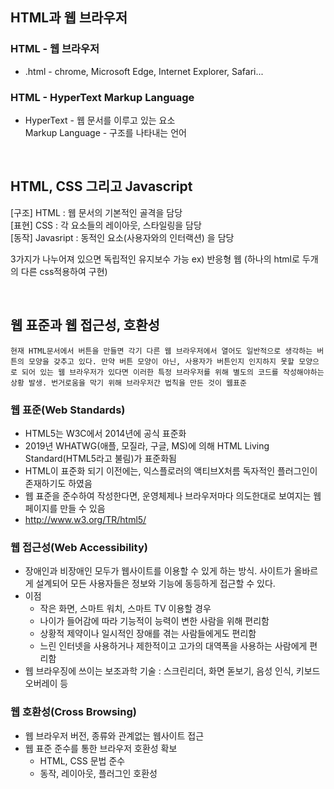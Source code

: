 ## HTML과 웹 브라우저
### HTML - 웹 브라우저
- .html - chrome, Microsoft Edge, Internet Explorer, Safari...

### HTML - HyperText Markup Language
- HyperText - 웹 문서를 이루고 있는 요소 <br /> Markup Language - 구조를 나타내는 언어

<br />

## HTML, CSS 그리고 Javascript
[구조] HTML :  웹 문서의 기본적인 골격을 담당<br />
[표현] CSS :  각 요소들의 레이아웃, 스타일링을 담당<br />
[동작] Javasript :  동적인 요소(사용자와의 인터랙션) 을 담당

 3가지가 나누어져 있으면 독립적인 유지보수 가능 ex) 반응형 웹 (하나의 html로 두개의 다른 css적용하여 구현)

<br />

## 웹 표준과 웹 접근성, 호환성
    현재 HTML문서에서 버튼을 만들면 각기 다른 웹 브라우저에서 열어도 일반적으로 생각하는 버튼의 모양을 갖추고 있다. 만약 버튼 모양이 아닌, 사용자가 버튼인지 인지하지 못할 모양으로 되어 있는 웹 브라우저가 있다면 이러한 특정 브라우저를 위해 별도의 코드를 작성해야하는 상황 발생. 번거로움을 막기 위해 브라우저간 법칙을 만든 것이 웹표준

### 웹 표준(Web Standards)
-  HTML5는 W3C에서 2014년에 공식 표준화
-  2019년 WHATWG(애플, 모질라, 구글, MS)에 의해 HTML Living Standard(HTML5라고 불림)가 표준화됨
- HTML이 표준화 되기 이전에는, 익스플로러의 액티브X처름 독자적인 플러그인이 존재하기도 하였음
-  웹 표준을 준수하여 작성한다면, 운영체제나 브라우저마다 의도한대로 보여지는 웹 페이지를 만들 수 있음 
-  http://www.w3.org/TR/html5/

### 웹 접근성(Web Accessibility)
- 장애인과 비장애인 모두가 웹사이트를 이용할 수 있게 하는 방식. 사이트가 올바르게 설계되어 모든 사용자들은 정보와 기능에 동등하게 접근할 수 있다.
- 이점
  - 작은 화면, 스마트 워치, 스마트 TV 이용할 경우
  - 나이가 들어감에 따라 기능적이 능력이 변한 사람을 위해 편리함
  - 상황적 제약이나 일시적인 장애를 겪는 사람들에게도 편리함
  - 느린 인터넷을 사용하거나 제한적이고 고가의 대역폭을 사용하는 사람에게 편리함
- 웹 브라우징에 쓰이는 보조과학 기술 : 스크린리더, 화면 돋보기, 음성 인식, 키보드 오버레이 등

### 웹 호환성(Cross Browsing)
- 웹 브라우저 버전, 종류와 관계없는 웹사이트 접근
- 웹 표준 준수를 통한 브라우저 호환성 확보
  - HTML, CSS 문법 준수
  - 동작, 레이아웃, 플러그인 호환성